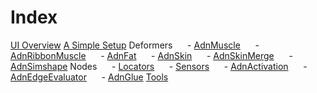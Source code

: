 # Index

[UI Overview](ui_overview)
[A Simple Setup](simple_setup)
Deformers
&nbsp;&nbsp;&nbsp;&nbsp; - [AdnMuscle](muscle)
&nbsp;&nbsp;&nbsp;&nbsp; - [AdnRibbonMuscle](ribbon)
&nbsp;&nbsp;&nbsp;&nbsp; - [AdnFat](fat)
&nbsp;&nbsp;&nbsp;&nbsp; - [AdnSkin](skin)
&nbsp;&nbsp;&nbsp;&nbsp; - [AdnSkinMerge](skin_merge)
&nbsp;&nbsp;&nbsp;&nbsp; - [AdnSimshape](simshape)
Nodes
&nbsp;&nbsp;&nbsp;&nbsp; - [Locators](locators)
&nbsp;&nbsp;&nbsp;&nbsp; - [Sensors](sensors)
&nbsp;&nbsp;&nbsp;&nbsp; - [AdnActivation](activation)
&nbsp;&nbsp;&nbsp;&nbsp; - [AdnEdgeEvaluator](edge_evaluator)
&nbsp;&nbsp;&nbsp;&nbsp; - [AdnGlue](glue)
[Tools](tools)
